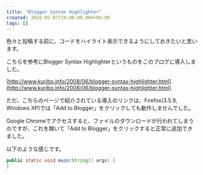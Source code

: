 ```yaml
---
title: "Blogger Syntax Highlighter"
created: 2010-05-07T19:08:00.004+09:00
tags: []
---
```

色々と投稿する前に、コードをハイライト表示できるようにしておきたいと思います。

こちらを参考にBlogger Syntax Highlighterというものをこのブログに導入しました。

[http://www.kuribo.info/2008/06/blogger-syntax-highlighter.html](http://www.kuribo.info/2008/06/blogger-syntax-highlighter.html)

ただ、こちらのページで紹介されている導入のリンクは、Firefox(3.5.9, Windows XP)では「Add to Blogger」をクリックしても動作しませんでした。

Google Chromeでアクセスすると、ファイルのダウンロードが行われてしまうのですが、これを開いて「Add to Blogger」をクリックすると正常に追加できました。

以下のような感じです。

```java
public static void main(String[] args) {
}
```
